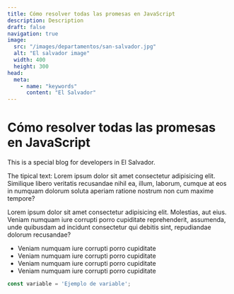 ```yaml
---
title: Cómo resolver todas las promesas en JavaScript
description: Description
draft: false
navigation: true
image:
  src: "/images/departamentos/san-salvador.jpg"
  alt: "El salvador image"
  width: 400
  height: 300
head:
  meta:
    - name: "keywords"
      content: "El Salvador"
---
```


<!-- # El Salvador Blog for Developers -->

# Cómo resolver todas las promesas en JavaScript

This is a special blog for developers in El Salvador.

The tipical text: Lorem ipsum dolor sit amet consectetur adipisicing elit. Similique libero veritatis recusandae nihil ea, illum, laborum, cumque at eos in numquam dolorum soluta aperiam ratione nostrum non cum maxime tempore?

Lorem ipsum dolor sit amet consectetur adipisicing elit. Molestias, aut eius. Veniam numquam iure corrupti porro cupiditate reprehenderit, assumenda, unde quibusdam ad incidunt consectetur qui debitis sint, repudiandae dolorum recusandae?

- Veniam numquam iure corrupti porro cupiditate
- Veniam numquam iure corrupti porro cupiditate
- Veniam numquam iure corrupti porro cupiditate
- Veniam numquam iure corrupti porro cupiditate

```javascript
const variable = 'Ejemplo de variable';
```
